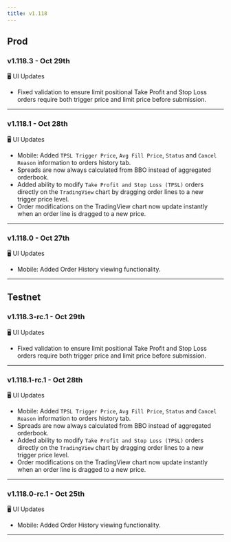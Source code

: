 ```yaml
---
title: v1.118
---
```

## Prod
### v1.118.3 - Oct 29th
🖥️ UI Updates
* Fixed validation to ensure limit positional Take Profit and Stop Loss orders require both trigger price and limit price before submission.
---
### v1.118.1 - Oct 28th
🖥️ UI Updates
* Mobile: Added `TPSL Trigger Price`, `Avg Fill Price`, `Status` and `Cancel Reason` information to orders history tab.
* Spreads are now always calculated from BBO instead of aggregated orderbook.
* Added ability to modify `Take Profit and Stop Loss (TPSL)` orders directly on the `TradingView` chart by dragging order lines to a new trigger price level.
* Order modifications on the TradingView chart now update instantly when an order line is dragged to a new price.
---
### v1.118.0 - Oct 27th
🖥️ UI Updates
* Mobile: Added Order History viewing functionality.
---
## Testnet
### v1.118.3-rc.1 - Oct 29th
🖥️ UI Updates
* Fixed validation to ensure limit positional Take Profit and Stop Loss orders require both trigger price and limit price before submission.
---
### v1.118.1-rc.1 - Oct 28th
🖥️ UI Updates
* Mobile: Added `TPSL Trigger Price`, `Avg Fill Price`, `Status` and `Cancel Reason` information to orders history tab.
* Spreads are now always calculated from BBO instead of aggregated orderbook.
* Added ability to modify `Take Profit and Stop Loss (TPSL)` orders directly on the `TradingView` chart by dragging order lines to a new trigger price level.
* Order modifications on the TradingView chart now update instantly when an order line is dragged to a new price.
---
### v1.118.0-rc.1 - Oct 25th
🖥️ UI Updates
* Mobile: Added Order History viewing functionality.
---
